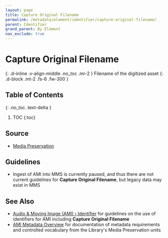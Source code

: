 ```yaml
---
layout: page
title: Capture Original Filename
permalink: /metadata/element/identifier/capture-original-filename/
parent: Identifier
grand_parent: By Element
nav_exclude: true
---
```


# Capture Original Filename
{: .d-inline .v-align-middle .no_toc .mr-2 }
Filename of the digitized asset
{: .d-block .mt-2 .fs-6 .fw-300 }

## Table of Contents
{: .no_toc .text-delta }

1. TOC
{:toc}

## Source
- [Media Preservation](/metadata-documentation/resources/glossary/#media-preservation)

## Guidelines
- Ingest of AMI into MMS is currently paused, and thus there are not current guidelines for **Capture Original Filename**, but legacy data may exist in MMS

## See Also
- [Audio & Moving Image (AMI) › Identifier](/metadata-documentation/metadata/material/ami/#identifier) for guidelines on the use of identifiers for AMI including **Capture Original Filename**
- [AMI Metadata Overview](https://nypl.github.io/ami-preservation/pages/ami-metadata.html) for documentation of metadata requirements and controlled vocabulary from the Library's Media Preservation units